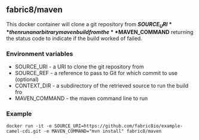 fabric8/maven
-------------

This docker container will clone a git repository from **$SOURCE_URI** then run an arbitrary maven build from the **$MAVEN_COMMAND** returning the status code to indicate if the build worked of failed.

### Environment variables

-	SOURCE_URI - a URI to clone the git repository from
-	SOURCE_REF - a reference to pass to Git for which commit to use (optional)
-	CONTEXT_DIR - a subdirectory of the retrieved source to run the build fro
-	MAVEN_COMMAND - the maven command line to run

### Example

```
docker run -it -e SOURCE_URI=https://github.com/fabric8io/example-camel-cdi.git -e MAVEN_COMMAND="mvn install" fabric8/maven
```
